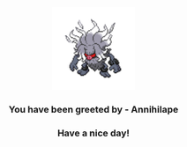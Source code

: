 <p align="center">
            <img src="https://raw.githubusercontent.com/PokeAPI/sprites/master/sprites/pokemon/979.png" width="150" height="150">
          </p>
          <h3 align="center">You have been greeted by - <b>Annihilape</b></h3>
          <h3 align="center">Have a nice day!</h3>
        